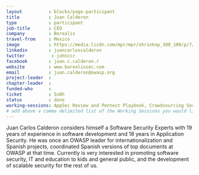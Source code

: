 ```yaml
---
layout          : blocks/page-participant
title           : Juan Calderon
type            : participant
job-title       : CEO
company         : Borealix
travel-from     : Mexico
image           : https://media.licdn.com/mpr/mpr/shrinknp_100_100/p/7/000/1cf/3dc/0f72c04.jpg
linkedin        : juancarloscalderon
twitter          : johnccr
facebook        : juan.c.calderon.r
website         : www.borealixsec.com
email           : juan.calderon@owasp.org
project-leader  :
chapter-leader  :
funded-who      :
ticket          : 5x8h
status          : done
working-sessions: AppSec Review and Pentest Playbook, Crowdsourcing Security Knowledge, NextGen Security Scanners,Owasp Latam Region,SAMM Metrics for Enterprises,Securing Legacy Applications,WAF Best Practices,ZAP,Browser Security
# add above a comma delimited list of the Working Sessions you would like to attend (use the session's title)
---
```


<!-- put more details about participant here -->
Juan Carlos Calderon considers himself a Software Security Experts with 19 years of experience in software development and 18 years in Application Security. He was once an OWASP leader for internationalization and Spanish projects, coordinated Spanish versions of top documents at OWASP at that time. Currently is very interested in promoting software security, IT and education to kids and general public, and the development of scalable security for the rest of us.
